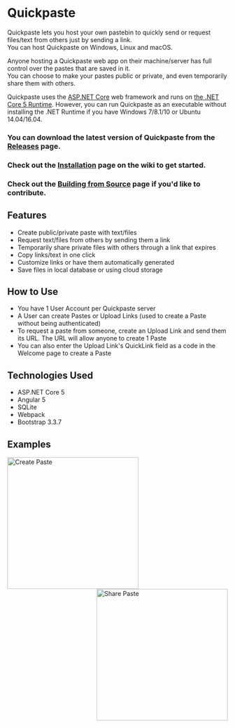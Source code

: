 # Quickpaste
Quickpaste lets you host your own pastebin to quickly send or request files/text from others just by sending a link.  
You can host Quickpaste on Windows, Linux and macOS.


Anyone hosting a Quickpaste web app on their machine/server has full control over the pastes that are saved in it.  
You can choose to make your pastes public or private, and even temporarily share them with others.


Quickpaste uses the [ASP.NET Core](https://docs.microsoft.com/en-us/aspnet/core/) web framework and runs on [the .NET Core 5 Runtime](https://www.microsoft.com/net/download).
However, you can run Quickpaste as an executable without installing the .NET Runtime if you have Windows 7/8.1/10 or Ubuntu 14.04/16.04.


### **You can download the latest version of Quickpaste from the [Releases](https://github.com/Beyhum/quickpaste/releases) page.**  
### **Check out the [Installation](https://github.com/Beyhum/quickpaste/wiki/Installation) page on the wiki to get started.**
### **Check out the [Building from Source](https://github.com/Beyhum/quickpaste/wiki/Building-from-Source) page if you'd like to contribute.**

## Features
- Create public/private paste with text/files
- Request text/files from others by sending them a link
- Temporarily share private files with others through a link that expires
- Copy links/text in one click
- Customize links or have them automatically generated
- Save files in local database or using cloud storage

## How to Use
- You have 1 User Account per Quickpaste server 
- A User can create Pastes or Upload Links (used to create a Paste without being authenticated)
- To request a paste from someone, create an Upload Link and send them its URL. The URL will allow anyone to create 1 Paste
- You can also enter the Upload Link's QuickLink field as a code in the Welcome page to create a Paste 

## Technologies Used
- ASP.NET Core 5
- Angular 5
- SQLite
- Webpack
- Bootstrap 3.3.7

## Examples

<img width="300" align="left" alt="Create Paste" title="Create Paste" src="https://gist.github.com/Beyhum/5c7a0a32be8feda2c86239593944c51e/raw/e86a2498241d907094c4e945c545193c0e515ec4/create-paste.gif">

<img width="300" align="right" alt="Share Paste" title="Share Paste"  src="https://gist.githubusercontent.com/Beyhum/5c7a0a32be8feda2c86239593944c51e/raw/e86a2498241d907094c4e945c545193c0e515ec4/share-paste.gif">
